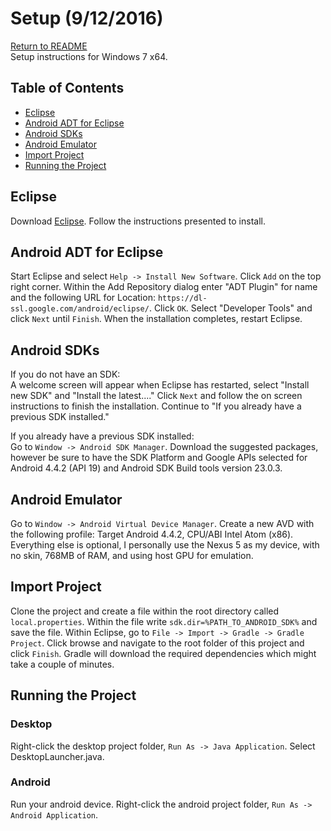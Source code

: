 # Setup (9/12/2016)
[Return to README](README.md)  
Setup instructions for Windows 7 x64.

## Table of Contents
+ [Eclipse](#eclipse)
+ [Android ADT for Eclipse](#android-adt-for-eclipse)
+ [Android SDKs](#android-sdks)
+ [Android Emulator](#android-emulator)
+ [Import Project](#import-project)
+ [Running the Project](#running-the-project)

## Eclipse
Download [Eclipse](https://eclipse.org/downloads/). 
Follow the instructions presented to install.

## Android ADT for Eclipse
Start Eclipse and select `Help -> Install New Software`. Click `Add` on the top right corner.
Within the Add Repository dialog enter "ADT Plugin" for name and the following URL for Location: 
`https://dl-ssl.google.com/android/eclipse/`. Click `OK`. Select "Developer Tools" and
click `Next` until `Finish`. When the installation completes, restart Eclipse.

## Android SDKs
If you do not have an SDK:  
A welcome screen will appear when Eclipse has restarted, select "Install new SDK" and "Install the latest...." 
Click `Next` and follow the on screen instructions to finish the installation. Continue to "If you already
have a previous SDK installed."

If you already have a previous SDK installed:  
Go to `Window -> Android SDK Manager`. Download the suggested packages, however be sure to have
the SDK Platform and Google APIs selected for Android 4.4.2 (API 19) and Android SDK Build tools version 23.0.3.

## Android Emulator
Go to `Window -> Android Virtual Device Manager`. Create a new AVD with the following profile:
Target Android 4.4.2, CPU/ABI Intel Atom (x86). Everything else is optional, I personally use the Nexus 5 as my
device, with no skin, 768MB of RAM, and using host GPU for emulation.

## Import Project
Clone the project and create a file within the root directory called `local.properties`. Within the file
write `sdk.dir=%PATH_TO_ANDROID_SDK%` and save the file. Within Eclipse, go to 
`File -> Import -> Gradle -> Gradle Project`. Click browse and navigate to the root folder of this project 
and click `Finish`. Gradle will download the required dependencies which might take a couple of minutes.

## Running the Project
### Desktop
Right-click the desktop project folder, `Run As -> Java Application`. Select DesktopLauncher.java.

### Android
Run your android device. Right-click the android project folder, `Run As -> Android Application`.
